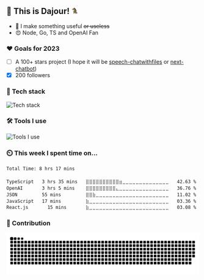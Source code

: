 ## 👋 This is Dajour! <img src="./assets/horse.gif" height="20" width="20">

<!-- [![爱发电](https://img.shields.io/badge/爱发电-30363D?style=for-the-badge&logo=GitHub-Sponsors&logoColor=#EA4AAA)](https://afdian.net/@so1ve) -->

- 💎 I make something useful ~~or useless~~
- 😍 Node, Go, TS and OpenAI Fan
<!-- - 📱 How to reach me: i#mk1.io, [@so1v3](https://twitter.com/so1v3), ~~[@z](https://mas.mk1.io/@z)~~ Broken, [@1s](https://mas.to/@1s), [QQ Group](https://qm.qq.com/cgi-bin/qm/qr?k=-j0kEWcr-yAFpcg79wS-SrtW50XdAoaQ&jump_from=webapi&authKey=h0W2EehoQRQ4+MPNkcu7S5gMxulHb4Fzd0KflY4aOFMyFUvF3kI8Bltz8sKqU1ik) 721146390 -->

### ❤️ Goals for 2023

- [ ] A 100+ stars project (I hope it will be [speech-chatwithfiles](https://github.com/melodyxpot/speech-chatwithfiles) or [next-chatbot](https://github.com/melodyxpot/next-chatbot))
- [x] 200 followers

### 🔭 Tech stack

![Tech stack](https://skillicons.dev/icons?i=nodejs,react,typescript,rust,golang,electron,tailwind,mongodb,mysql)

### 🛠 Tools I use

![Tools I use](https://skillicons.dev/icons?i=vscode,vite,vercel,netlify,cloudflare,git,github,aws,githubactions)

### ⏲️ This week I spent time on...

<!--START_SECTION:waka-->

```txt
Total Time: 8 hrs 17 mins

TypeScript   3 hrs 35 mins   ⣿⣿⣿⣿⣿⣿⣿⣿⣿⣿⣶⣀⣀⣀⣀⣀⣀⣀⣀⣀⣀⣀⣀⣀⣀   42.63 %
OpenAI       3 hrs 5 mins    ⣿⣿⣿⣿⣿⣿⣿⣿⣿⣄⣀⣀⣀⣀⣀⣀⣀⣀⣀⣀⣀⣀⣀⣀⣀   36.76 %
JSON         55 mins         ⣿⣿⣷⣀⣀⣀⣀⣀⣀⣀⣀⣀⣀⣀⣀⣀⣀⣀⣀⣀⣀⣀⣀⣀⣀   11.02 %
JavaScript   17 mins         ⣷⣀⣀⣀⣀⣀⣀⣀⣀⣀⣀⣀⣀⣀⣀⣀⣀⣀⣀⣀⣀⣀⣀⣀⣀   03.36 %
React.js       15 mins       ⣷⣀⣀⣀⣀⣀⣀⣀⣀⣀⣀⣀⣀⣀⣀⣀⣀⣀⣀⣀⣀⣀⣀⣀⣀   03.08 %
```

<!--END_SECTION:waka-->

### 🚀 Contribution

<picture>
  <source media="(prefers-color-scheme: dark)" srcset="./assets/contribution-snake-dark.svg" />
  <source media="(prefers-color-scheme: light)" srcset="./assets/contribution-snake.svg" />
  <img alt="github-snake" src="./assets/contribution-snake.svg" />
</picture>

<!-- ### 📚 Latest Posts -->

<!-- BLOG-POST-LIST:START -->

<!-- - [TypeScript 小寄巧！如何在不使用 const 泛型修饰符的情况下推导出列表字面量？](https://blog.mk1.io/posts/ts-infer-array-without-const) -->
<!-- BLOG-POST-LIST:END -->
